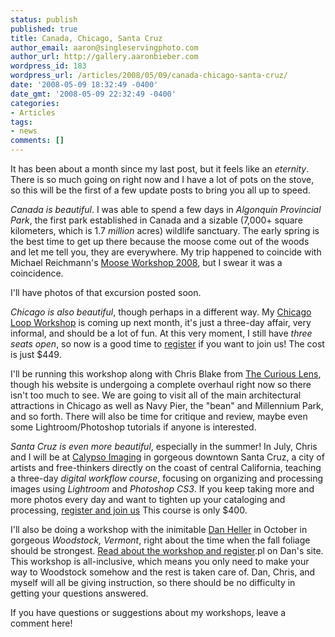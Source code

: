 ```yaml
---
status: publish
published: true
title: Canada, Chicago, Santa Cruz
author_email: aaron@singleservingphoto.com
author_url: http://gallery.aaronbieber.com
wordpress_id: 183
wordpress_url: /articles/2008/05/09/canada-chicago-santa-cruz/
date: '2008-05-09 18:32:49 -0400'
date_gmt: '2008-05-09 22:32:49 -0400'
categories:
- Articles
tags:
- news
comments: []
---
```

It has been about a month since my last post, but it feels like an
_eternity_. There is so much going on right now and I have a lot of
pots on the stove, so this will be the first of a few update posts to
bring you all up to speed.

*Canada is beautiful*. I was able to spend a few days in _Algonquin
Provincial Park_, the first park established in Canada and a sizable
(7,000+ square kilometers, which is 1.7 _million_ acres) wildlife
sanctuary. The early spring is the best time to get up there because the
moose come out of the woods and let me tell you, they are everywhere. My
trip happened to coincide with Michael Reichmann's [Moose Workshop
2008](http://www.luminous-landscape.com/workshops/ws-moose-08.shtml), but
I swear it was a coincidence.

I'll have photos of that excursion posted soon.

*Chicago is also beautiful*, though perhaps in a different way. My
[Chicago Loop
Workshop](http://www.artphotoworkshops.com/2008/June/ChicagoLoop) is
coming up next month, it's just a three-day affair, very informal, and
should be a lot of fun. At this very moment, I still have *three seats
open*, so now is a good time to
[register](http://www.artphotoworkshops.com/2008/June/ChicagoLoop) if you
want to join us! The cost is just \$449.

I'll be running this workshop along with Chris Blake from [The Curious
Lens](http://www.curiouslens.com), though his website is undergoing a
complete overhaul right now so there isn't too much to see. We are going
to visit all of the main architectural attractions in Chicago as well as
Navy Pier, the "bean" and Millennium Park, and so forth. There will also
be time for critique and review, maybe even some Lightroom/Photoshop
tutorials if anyone is interested.

*Santa Cruz is even _more_ beautiful*, especially in the summer! In
July, Chris and I will be at [Calypso Imaging](http://calypsoinc.com/) in
gorgeous downtown Santa Cruz, a city of artists and free-thinkers
directly on the coast of central California, teaching a three-day
*digital workflow course*, focusing on organizing and processing
images using *Lightroom* and *Photoshop CS3*. If you keep taking
more and more photos every day and want to tighten up your cataloging
and processing, [register and join
us](http://www.artphotoworkshops.com/2008/July/CalypsoWorkflowClass!)
This course is only \$400.

I'll also be doing a workshop with the inimitable [Dan
Heller](http://www.danheller.com) in October in gorgeous *Woodstock,
Vermont*, right about the time when the fall foliage should be
strongest. [Read about the workshop and
register](http://www.danheller.com/cgi/orderform).pl on Dan's site. This
workshop is all-inclusive, which means you only need to make your way to
Woodstock somehow and the rest is taken care of. Dan, Chris, and myself
will all be giving instruction, so there should be no difficulty in
getting your questions answered.

If you have questions or suggestions about my workshops, leave a comment
here!
